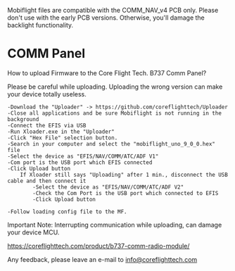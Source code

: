 
Mobiflight files are compatible with the COMM_NAV_v4 PCB only. Please don't use with the early PCB versions. Otherwise, you'll damage the backlight functionality.

# COMM Panel

How to upload Firmware to the Core Flight Tech. B737 Comm Panel?

Please be careful while uploading. Uploading the wrong version can make your device totally useless.

	-Download the "Uploader" -> https://github.com/coreflighttech/Uploader
	-Close all applications and be sure Mobiflight is not running in the background
	-Connect the EFIS via USB
	-Run Xloader.exe in the "Uploader"
	-Click "Hex File" selection button.
	-Search in your computer and select the "mobiflight_uno_9_0_0.hex" file
	-Select the device as "EFIS/NAV/COMM/ATC/ADF V1"
	-Com port is the USB port which EFIS connected
	-Click Upload button
		If Xloader still says "Uploading" after 1 min., disconnect the USB cable and then connect it
			-Select the device as "EFIS/NAV/COMM/ATC/ADF V2"
			-Check the Com Port is the USB port which connected to EFIS
			-Click Upload button
	
	-Follow loading config file to the MF.


Important Note: Interrupting communication while uploading, can damage your device MCU.

https://coreflighttech.com/product/b737-comm-radio-module/

Any feedback, please leave an e-mail to info@coreflighttech.com

